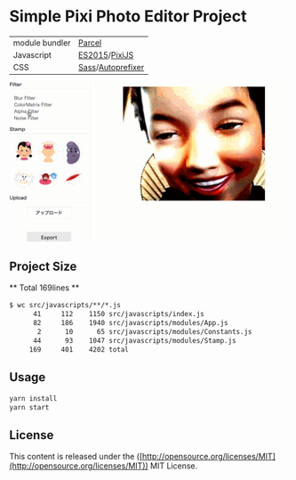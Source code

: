 # Simple Pixi Photo Editor Project

|||
| ------------- | ------------- |
| module bundler | [Parcel](https://github.com/parcel-bundler/parcel)  |
| Javascript     | [ES2015](http://www.ecma-international.org/ecma-262/6.0/index.html)/[PixiJS](https://github.com/pixijs/pixi.js)  |
| CSS            | [Sass](http://sass-lang.com/)/[Autoprefixer](https://github.com/postcss/autoprefixer)  |

![gif](./doc/gif.gif)

## 

## Project Size

** Total 169lines **

```
$ wc src/javascripts/**/*.js
      41     112    1150 src/javascripts/index.js
      82     186    1940 src/javascripts/modules/App.js
       2      10      65 src/javascripts/modules/Constants.js
      44      93    1047 src/javascripts/modules/Stamp.js
     169     401    4202 total
```

## Usage
```
yarn install
yarn start
```

## License
This content is released under the ([http://opensource.org/licenses/MIT](http://opensource.org/licenses/MIT)) MIT License.
